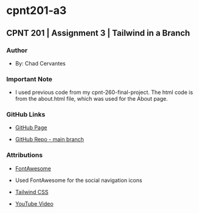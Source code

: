 # cpnt201-a3

## CPNT 201 | Assignment 3 | Tailwind in a Branch

### Author

- By: Chad Cervantes

### Important Note

- I used previous code from my cpnt-260-final-project. The html code is from the about.html file, which was used for the About page.

### GitHub Links

- [GitHub Page](https://chad-cervantes.github.io/cpnt201-a3/)

- [GitHub Repo - main branch](https://github.com/chad-cervantes/cpnt201-a3/tree/main)

### Attributions 

- [FontAwesome](https://fontawesome.com/)
 - Used FontAwesome for the social navigation icons

- [Tailwind CSS](https://tailwindcss.com/)

- [YouTube Video](https://www.youtube.com/embed/Q-8dnpiEePk?si=317wf7AM9MTd5efU)


